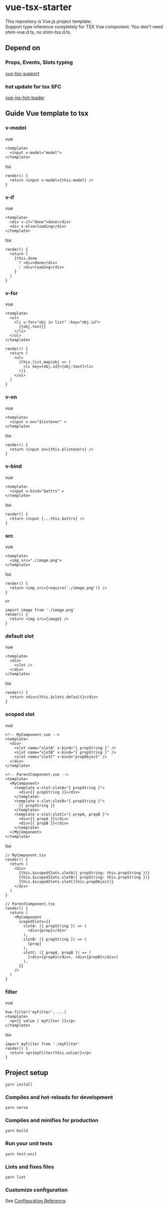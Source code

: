 # vue-tsx-starter

This repository is Vue.js project template.  
Support type inference completely for TSX Vue component.
You don't need shim-vue.d.ts, no shim-tsx.d.ts.

## Depend on
### Props, Events, Slots typing
[vue-tsx-support](https://github.com/wonderful-panda/vue-tsx-support)

### hot update for tsx SFC
[vue-jsx-hot-loader](https://github.com/skyrpex/vue-jsx-hot-loader)

## Guide Vue template to tsx

### v-model
vue
```vue
<template>
  <input v-model="model">
</template>
```
tsx
```tsx
render() {
  return <input v-model={this.model} />
}
```

### v-if
vue
```vue
<template>
  <div v-if="done">done</div>
  <div v-else>loading</div>
</template>
```
tsx
```tsx
render() {
  return (
    {this.done 
      ? <div>done</div>
      : <div>loading</div>
    }
  )
}
```

### v-for
vue
```vue
<template>
  <ul>
    <li v-for="obj in list" :key="obj.id">
      {{obj.text}}
    </li>
  </ul>
</template>
```
```tsx
render() {
  return (
    <ul>
      {this.list.map(obj => (
        <li key={obj.id}>{obj.text}<li>
      ))}
    </ul>
  )
}
```

### v-on
vue
```vue
<template>
  <input v-on="$listener" >
</template>
```
tsx
```tsx
render() {
  return <input on={this.$listeners} />
}
```

### v-bind
vue
```vue
<template>
  <input v-bind="$attrs" >
</template>
```
tsx
```tsx
render() {
  return <input {...this.$attrs} />
}
```

### src
vue
```vue
<template>
  <img src="./image.png">
</template>
```
tsx
```tsx
render() {
  return <img src={require('./image.png')} />
}

or

import image from './image.png'
render() {
  return <img src={image} />
}
```

### default slot
vue
```vue
<template>
  <div>
    <slot />
  </div>
</template>
```
tsx
```tsx
render() {
  return <div>{this.$slots.default}</div>
}
```

### scoped slot
vue
```vue
<!-- MyComponent.vue -->
<template>
  <div>
    <slot name="slotA" v-bind="{ propString }" />
    <slot name="slotB" v-bind="{ propString }" />
    <slot name="slotC" v-bind="propObject" />
  </div>
</template>

<!-- ParentComponent.vue -->
<template>
  <MyComponent>
    <template v-slot:slotA="{ propString }">
      <div>{{ propString }}</div>
    </template>
    <template v-slot:slotB="{ propString }">
      {{ propString }}
    </template>
    <template v-slot:slotC="{ propA, propB }">
      <div>{{ propA }}</div>
      <div>{{ propB }}</div>
    </template>
  </MyComponent>
</template>
```
tsx
```tsx
// MyComponent.tsx
render() {
  return (
    <div>
      {this.$scopedSlots.slotA({ propString: this.propString })}
      {this.$scopedSlots.slotB({ propString: this.propString })}
      {this.$scopedSlots.slotC(this.propObject)}
    </div>
  )
}

// ParentComponent.tsx
render() {
  return (
    <MyComponent
      scopedSlots={{
        slotA: ({ propString }) => (
          <div>{prop}</div>
        ),
        slotB: ({ propString }) => (
          [prop]
        ),
        slotC: ({ propA, propB }) => (
          [<div>{propA}</div>, <div>{propB}</div>]
        ),
      }}
    />
  )
}
```

### filter
vue
```vue
Vue.filter('myFilter', ...)
<template>
  <p>{{ value | myFilter }}</p>
</template>
```
tsx
```tsx
import myFilter from './myFilter'
render() {
  return <p>{myFilter(this.value)}</p>
}
```

## Project setup
```
yarn install
```

### Compiles and hot-reloads for development
```
yarn serve
```

### Compiles and minifies for production
```
yarn build
```

### Run your unit tests
```
yarn test:unit
```

### Lints and fixes files
```
yarn lint
```

### Customize configuration
See [Configuration Reference](https://cli.vuejs.org/config/).

